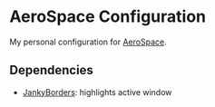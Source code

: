 # AeroSpace Configuration

My personal configuration for [AeroSpace](https://github.com/nikitabobko/AeroSpace).

## Dependencies

- [JankyBorders](https://github.com/FelixKratz/JankyBorders): highlights active window

